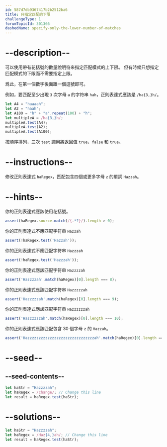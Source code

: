 ```yaml
---
id: 587d7db9367417b2b2512ba6
title: 只指定匹配的下限
challengeType: 1
forumTopicId: 301366
dashedName: specify-only-the-lower-number-of-matches
---
```


# --description--

可以使用帶有花括號的數量說明符來指定匹配模式的上下限。 但有時候只想指定匹配模式的下限而不需要指定上限。

爲此，在第一個數字後面跟一個逗號即可。

例如，要匹配至少出現 `3` 次字母 `a` 的字符串 `hah`，正則表達式應該是 `/ha{3,}h/`。

```js
let A4 = "haaaah";
let A2 = "haah";
let A100 = "h" + "a".repeat(100) + "h";
let multipleA = /ha{3,}h/;
multipleA.test(A4);
multipleA.test(A2);
multipleA.test(A100);
```

按順序排列，三次 `test` 調用將返回值 `true`，`false` 和 `true`。

# --instructions--

修改正則表達式 `haRegex`，匹配包含四個或更多字母 `z` 的單詞 `Hazzah`。

# --hints--

你的正則表達式應該使用花括號。

```js
assert(haRegex.source.match(/{.*?}/).length > 0);
```

你的正則表達式不應匹配字符串 `Hazzah`

```js
assert(!haRegex.test('Hazzah'));
```

你的正則表達式不應匹配字符串 `Hazzzah`

```js
assert(!haRegex.test('Hazzzah'));
```

你的正則表達式應該匹配字符串 `Hazzzzah`

```js
assert('Hazzzzah'.match(haRegex)[0].length === 8);
```

你的正則表達式應該匹配字符串 `Hazzzzzah`

```js
assert('Hazzzzzah'.match(haRegex)[0].length === 9);
```

你的正則表達式應該匹配字符串 `Hazzzzzzah`

```js
assert('Hazzzzzzah'.match(haRegex)[0].length === 10);
```

你的正則表達式應該匹配包含 30 個字母 `z` 的 `Hazzah`。

```js
assert('Hazzzzzzzzzzzzzzzzzzzzzzzzzzzzzzah'.match(haRegex)[0].length === 34);
```

# --seed--

## --seed-contents--

```js
let haStr = "Hazzzzah";
let haRegex = /change/; // Change this line
let result = haRegex.test(haStr);
```

# --solutions--

```js
let haStr = "Hazzzzah";
let haRegex = /Haz{4,}ah/; // Change this line
let result = haRegex.test(haStr);
```
